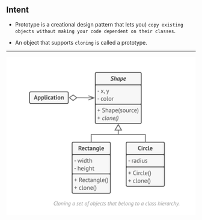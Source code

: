 ## Intent

* Prototype is a creational design pattern that lets you) `copy existing objects without making your code dependent on their classes`.

* An object that supports `cloning` is called a prototype.

***

![Prototype Pattern UML](https://github.com/muarshad01/Java-Design-Patterns/blob/main/Diagrams/prototype/prototype.png)
